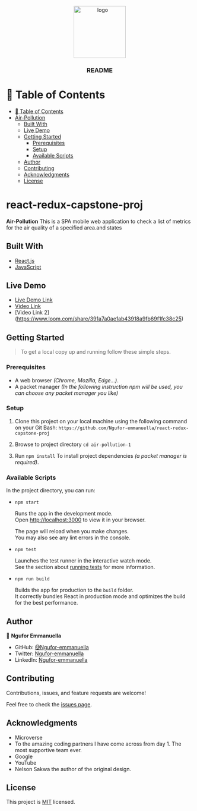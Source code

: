 <a id="readme-top"></a>

<div align="center">

  <img src="https://user-images.githubusercontent.com/108806646/203941212-a33b97da-6d84-4649-b763-4e8191c24805.png" alt="logo" width="140"  height="auto" />
  <br/>

  <h3><b>README</b></h3>

</div>

# 📗 Table of Contents

- [📗 Table of Contents](#-table-of-contents)
- [Air-Pollution](#air-pollution)
  - [Built With](#built-with)
  - [Live Demo](#live-demo)
  - [Getting Started](#getting-started)
    - [Prerequisites](#prerequisites)
    - [Setup](#setup)
    - [Available Scripts](#available-scripts)
  - [Author](#author)
  - [Contributing](#contributing)
  - [Acknowledgments](#acknowledgments)
  - [License](#license)


# react-redux-capstone-proj


**Air-Pollution** This is a SPA mobile web application to check a list of metrics for the air quality of a specified area.and states

## Built With

<ul>
  <li><a href="https://reactjs.org/">React.js</a></li>
  <li><a href="https://www.ecma-international.org/">JavaScript</a></li>
</ul>

## Live Demo

- [Live Demo Link](https://admirable-yeot-36b7de.netlify.app/)
- [Video Link](https://www.loom.com/share/391a7a0ae1ab43918a9fb69f1fc38c25)
- [Video Link 2] (https://www.loom.com/share/391a7a0ae1ab43918a9fb69f1fc38c25)


## Getting Started

> To get a local copy up and running follow these simple steps.

### Prerequisites

  - A web browser _(Chrome, Mozilla, Edge...)_.
  - A packet manager _(In the following instruction npm will be used, you can choose any packet manager you like)_

### Setup

1. Clone this project on your local machine using the following command on your Git Bash: `https://github.com/Ngufor-emmanuella/react-redux-capstone-proj`

2. Browse to project directory `cd air-pollution-1`

3. Run `npm install` To install project dependencies _(a packet manager is required)_.


### Available Scripts

In the project directory, you can run:

- `npm start`

  Runs the app in the development mode.\
Open [http://localhost:3000](http://localhost:3000) to view it in your browser.

  The page will reload when you make changes.\
You may also see any lint errors in the console.

- `npm test`

  Launches the test runner in the interactive watch mode.\
See the section about [running tests](https://facebook.github.io/create-react-app/docs/running-tests) for more information.

- `npm run build`

  Builds the app for production to the `build` folder.\
It correctly bundles React in production mode and optimizes the build for the best performance.

## Author

👤 **Ngufor Emmanuella**

- GitHub: [@Ngufor-emmanuella](https://github.com/Ngufor-emmanuella)
- Twitter: [Ngufor-emmanuella](https://twitter.com/Ngufor-emmanuella)
- LinkedIn: [Ngufor-emmanuella](https://www.linkedin.com/in/Ngufor-emmanuella)


## Contributing

Contributions, issues, and feature requests are welcome!

Feel free to check the [issues page](../../issues/).


## Acknowledgments

- Microverse
- To the amazing coding partners I have come across from day 1. The most supportive team ever.
- Google
- YouTube
- Nelson Sakwa the author of the original design.

## License

This project is [MIT](./LICENSE) licensed.
